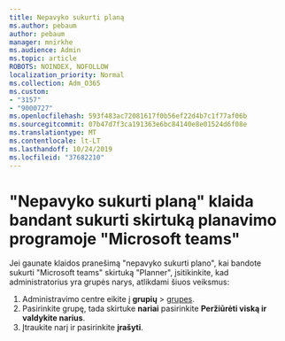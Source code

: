 ```yaml
---
title: Nepavyko sukurti planą
ms.author: pebaum
author: pebaum
manager: mnirkhe
ms.audience: Admin
ms.topic: article
ROBOTS: NOINDEX, NOFOLLOW
localization_priority: Normal
ms.collection: Adm_O365
ms.custom:
- "3157"
- "9000727"
ms.openlocfilehash: 593f483ac72081617f0b56ef22d4b7c1f77af06b
ms.sourcegitcommit: 07b47d7f3ca191363e6bc84140e8e01524d6f08e
ms.translationtype: MT
ms.contentlocale: lt-LT
ms.lasthandoff: 10/24/2019
ms.locfileid: "37682210"
---
```

# <a name="failed-to-create-the-plan-error-when-trying-to-create-a-planner-tab-in-microsoft-teams"></a>"Nepavyko sukurti planą" klaida bandant sukurti skirtuką planavimo programoje "Microsoft teams"

Jei gaunate klaidos pranešimą "nepavyko sukurti plano", kai bandote sukurti "Microsoft teams" skirtuką "Planner", įsitikinkite, kad administratorius yra grupės narys, atlikdami šiuos veiksmus:

1. Administravimo centre eikite į **grupių** > [grupes](https://admin.microsoft.com/Adminportal/Home?source=applauncher#/groups). 
2. Pasirinkite grupę, tada skirtuke **nariai** pasirinkite **Peržiūrėti viską ir valdykite narius**.
3. Įtraukite narį ir pasirinkite **įrašyti**.